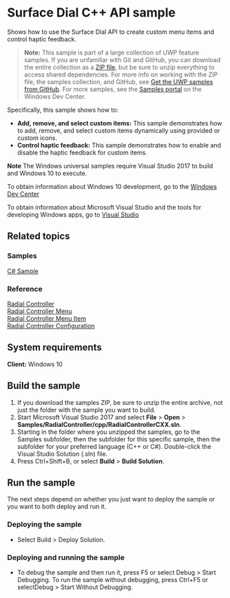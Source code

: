 <!---
  category: Surface Dial
-->

# Surface Dial C++ API sample

Shows how to use the Surface Dial API to create custom menu items and control haptic feedback.

> **Note:** This sample is part of a large collection of UWP feature samples. 
> If you are unfamiliar with Git and GitHub, you can download the entire collection as a 
> [ZIP file](https://github.com/Microsoft/Windows-universal-samples/archive/master.zip), but be 
> sure to unzip everything to access shared dependencies. For more info on working with the ZIP file, 
> the samples collection, and GitHub, see [Get the UWP samples from GitHub](https://aka.ms/ovu2uq). 
> For more samples, see the [Samples portal](https://aka.ms/winsamples) on the Windows Dev Center. 

Specifically, this sample shows how to:

- **Add, remove, and select custom items:** This sample demonstrates how to add, remove, and select custom items dynamically using provided or custom icons.
- **Control haptic feedback:** This sample demonstrates how to enable and disable the haptic feedback for custom items.

**Note** The Windows universal samples require Visual Studio 2017 to build and Windows 10 to execute.

To obtain information about Windows 10 development, go to the [Windows Dev Center](http://go.microsoft.com/fwlink/?LinkID=532421)

To obtain information about Microsoft Visual Studio and the tools for developing Windows apps, go to [Visual Studio](http://go.microsoft.com/fwlink/?LinkID=532422)

## Related topics

### Samples

[C# Sample](../cs)  

### Reference

[Radial Controller](https://msdn.microsoft.com/library/windows/apps/Windows.UI.Input.RadialController.aspx)  
[Radial Controller Menu](https://msdn.microsoft.com/library/windows/apps/windows.ui.input.radialcontrollermenu.aspx)  
[Radial Controller Menu Item](https://msdn.microsoft.com/library/windows/apps/Windows.UI.Input.RadialControllerMenuItem.aspx)  
[Radial Controller Configuration](https://msdn.microsoft.com/library/windows/apps/windows.ui.input.radialcontrollerconfiguration.aspx)  

## System requirements

**Client:** Windows 10

## Build the sample

1. If you download the samples ZIP, be sure to unzip the entire archive, not just the folder with the sample you want to build. 
2. Start Microsoft Visual Studio 2017 and select **File** \> **Open** \> **Samples/RadialController/cpp/RadialControllerCXX.sln**.
3. Starting in the folder where you unzipped the samples, go to the Samples subfolder, then the subfolder for this specific sample, then the subfolder for your preferred language (C++ or C#). Double-click the Visual Studio Solution (.sln) file.
4. Press Ctrl+Shift+B, or select **Build** \> **Build Solution**.

## Run the sample

The next steps depend on whether you just want to deploy the sample or you want to both deploy and run it.

### Deploying the sample

- Select Build > Deploy Solution. 

### Deploying and running the sample

- To debug the sample and then run it, press F5 or select Debug >  Start Debugging. To run the sample without debugging, press Ctrl+F5 or selectDebug > Start Without Debugging. 
